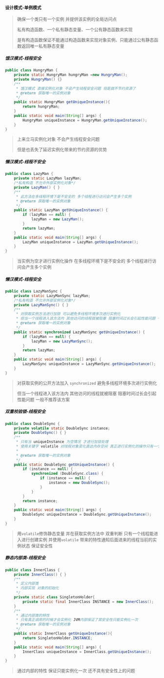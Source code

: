 #### 设计模式-单例模式

> 确保一个类只有一个实例 并提供该实例的全局访问点
>
> 私有构造函数、一个私有静态变量、一个公有静态函数来实现
>
> 是有构造函数保证不能通过构造函数来实现对象实例、只能通过公有静态函数返回唯一私有静态变量

##### 饿汉模式-线程安全

```java
public class HungryMan {
    private static HungryMan hungryMan =new HungryMan();
    private HungryMan() {}
    /**
     * 饿汉模式 直接实例化对象 不会产生线程安全问题 但是就不节约资源了
     * @return 获取唯一的实例对象
     */
    public static HungryMan getUniqueInstance(){
        return hungryMan;
    }
    public static void main(String[] args) {
        HungryMan uniqueInstance = HungryMan.getUniqueInstance();
    }
}
```

> 上来立马实例化对象 不会产生线程安全问题
>
> 但是也丢失了延迟实例化带来的节约资源的优势

##### 懒汉模式-线程不安全

```java
public class LazyMan {
    private static LazyMan lazyMan;
    /*私有构造 不允许外部实例化对象*/
    private LazyMan() { }
    /**
     * 此方法在多线程环境下是不安全的 多个线程进行访问会产生多个实例
     * @return 获取唯一的实例对象
     */
    public static LazyMan getUniqueInstance() {
        if (lazyMan == null) {
            lazyMan = new LazyMan();
        }
        return lazyMan;
    }
    public static void main(String[] args) {
        LazyMan uniqueInstance = LazyMan.getUniqueInstance();
    }
}
```

> 当实例为空才进行实例化操作 在多线程环境下是不安全的 多个线程进行访问会产生多个实例

##### 懒汉模式-线程安全

```java
public class LazyManSync {
    private static LazyManSync lazyMan;
    /*私有构造 不允许外部实例化对象*/
    private LazyManSync() { }
    /** 
     * 对获取实例方法进行加锁 可以避免多线程环境多次进行实例化
     * 但当一个线程进入该方法内 其他访问的线程就被阻塞 阻塞时间过长会引起性能问题 一般不推荐该方案
     * @return 获取唯一的实例对象
     */
    public static synchronized LazyManSync getUniqueInstance() {
        if (lazyMan == null) {
            lazyMan = new LazyManSync();
        }
        return lazyMan;
    }
    public static void main(String[] args) {
        LazyManSync uniqueInstance = LazyManSync.getUniqueInstance();
    }
}
```

> 对获取实例的公开方法加入 `synchronized` 避免多线程环境多次进行实例化
>
> 但当一个线程进入该方法内 其他访问的线程就被阻塞 阻塞时间过长会引起性能问题 一般不推荐该方案

##### 双重校验锁-线程安全

```java
public class DoubleSync {
    private volatile static DoubleSync instance;
    private DoubleSync() { }
    /**
     * 只有当 uniqueInstance 为空情况 才进行加锁处理
     * 使用关键字 volatile 对线程对象变化直达内存空间 真正进行实例化的操作只有一个线程进入 保证安全性
     *
     * @return 获取唯一的实例对象
     */
    public static DoubleSync getUniqueInstance() {
        if (instance == null) {
            synchronized (DoubleSync.class) {
                if (instance == null) {
                    instance = new DoubleSync();
                }
            }
        }
        return instance;
    }
    public static void main(String[] args) {
        DoubleSync uniqueInstance = DoubleSync.getUniqueInstance();
    }
}
```

> 用`volatile`修饰静态变量 并在获取实例方法中 双重判断 只有一个线程能进入进行创建实例  并使用`volatile` 带来的特性通知后面进来的线程当前的实例状态 保证安全性

##### 静态内部类-线程安全

```java
public class InnerClass {
    private InnerClass() { }
    /**
     * 定义内部类
     * 内部实现 对象的初始化
     */
    private static class SingletonHolder{
        private static final InnerClass INSTANCE = new InnerClass();
    }
    /**
     * 通过内部类的特性
     * 只有真正调用的时候才会实例化 JVM内部保证了其安全性只能实例化一次
     * @return 获取唯一的实例对象
     */
    public static InnerClass getUniqueInstance(){
        return SingletonHolder.INSTANCE;
    }
    public static void main(String[] args) {
        InnerClass uniqueInstance = InnerClass.getUniqueInstance();
    }
}
```

> 通过内部的特性 保证只能实例化一次 还不具有安全性上的问题